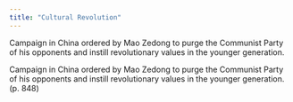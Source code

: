 ```yaml
---
title: "Cultural Revolution"
---
```

Campaign in China ordered by Mao Zedong to purge the Communist Party of his opponents and instill revolutionary values in the younger generation.

Campaign in China ordered by Mao Zedong to purge the Communist Party of his opponents and instill revolutionary values in the younger generation.(p. 848)


